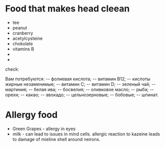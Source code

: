 # Food that makes head cleean

* tee
* peanut
* cranberry 
* acetylcysteine
* chokolate
* vitamins B
* 
* 

check: 

 Вам потребуются:
-- фолиевая кислота;
-- витамин B12;
-- кислоты жирные незаменимые;
-- витамин С;
-- витамин D;
-- зеленый чай;
-- мартиния;
-- белая ива;
-- босвелия;
-- оливковое масло;
-- рыба;
-- орехи;
-- какао;
-- авокадо;
-- цельнозерновые;
-- бобовые;
-- шпинат.

# Allergy food

* Green Grapes - allergy in eyes
* milk - can lead to issues in mind cells. allergic reaction to kazeine leads to damage of mieline shell around neirons.
